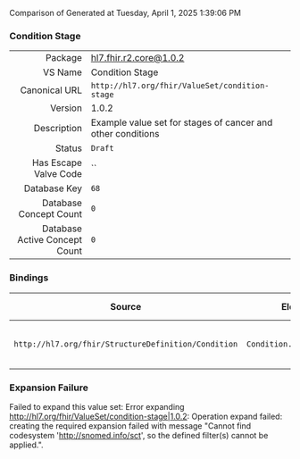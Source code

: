 Comparison of 
Generated at Tuesday, April 1, 2025 1:39:06 PM

### Condition Stage

|      |     |
| ---: | --- |
| Package | hl7.fhir.r2.core@1.0.2 |
| VS Name | Condition Stage |
| Canonical URL | `http://hl7.org/fhir/ValueSet/condition-stage` |
| Version | 1.0.2 |
| Description | Example value set for stages of cancer and other conditions |
| Status | `Draft` |
| Has Escape Valve Code | `` |
| Database Key | `68` |
| Database Concept Count | `0` |
| Database Active Concept Count | `0` |
### Bindings

| Source | Element | Binding | Strength | Element Short |
| ------ | ------- | ------- | -------- | ------------- |
| `http://hl7.org/fhir/StructureDefinition/Condition` | `Condition.stage.summary` | `http://hl7.org/fhir/ValueSet/condition-stage` | `Example` | Simple summary (disease specific) |

### Expansion Failure

Failed to expand this value set: Error expanding http://hl7.org/fhir/ValueSet/condition-stage|1.0.2: Operation expand failed: creating the required expansion failed with message "Cannot find codesystem 'http://snomed.info/sct', so the defined filter(s) cannot be applied.".
